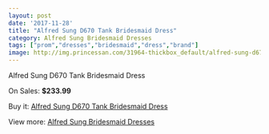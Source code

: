 ```yaml
---
layout: post
date: '2017-11-28'
title: "Alfred Sung D670 Tank Bridesmaid Dress"
category: Alfred Sung Bridesmaid Dresses
tags: ["prom","dresses","bridesmaid","dress","brand"]
image: http://img.princessan.com/31964-thickbox_default/alfred-sung-d670-tank-bridesmaid-dress.jpg
---
```

Alfred Sung D670 Tank Bridesmaid Dress

On Sales: **$233.99**
<a href="https://www.princessan.com/en/14586-alfred-sung-d670-tank-bridesmaid-dress.html"><amp-img layout="responsive" width="600" height="600" src="//img.princessan.com/31964-thickbox_default/alfred-sung-d670-tank-bridesmaid-dress.jpg" alt="Alfred Sung D670 Tank Bridesmaid Dress 0" /></a>
<a href="https://www.princessan.com/en/14586-alfred-sung-d670-tank-bridesmaid-dress.html"><amp-img layout="responsive" width="600" height="600" src="//img.princessan.com/31965-thickbox_default/alfred-sung-d670-tank-bridesmaid-dress.jpg" alt="Alfred Sung D670 Tank Bridesmaid Dress 1" /></a>

Buy it: [Alfred Sung D670 Tank Bridesmaid Dress](https://www.princessan.com/en/14586-alfred-sung-d670-tank-bridesmaid-dress.html "Alfred Sung D670 Tank Bridesmaid Dress")

View more: [Alfred Sung Bridesmaid Dresses](https://www.princessan.com/en/107- "Alfred Sung Bridesmaid Dresses")